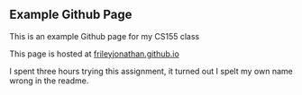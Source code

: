 ## Example Github Page

This is an example Github page for my CS155 class

This page is hosted at [frileyjonathan.github.io](https://frileyjonathan.github.io)

I spent three hours trying this assignment, it turned out I spelt my own name wrong in the readme.


